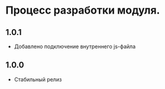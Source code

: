 Процесс разработки модуля.
==============
  
1.0.1
-----------------
  * Добавлено подключение внутреннего js-файла

1.0.0
-----------------
  * Стабильный релиз